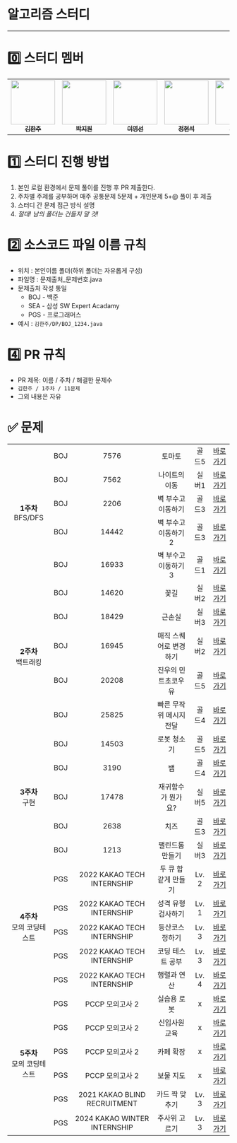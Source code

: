 # 알고리즘 스터디
---

# 0️⃣ 스터디 멤버

<table>
    <tr>
        <td align="center">
	    <a href="https://github.com/rlagkswn00">
	    	<img src="https://avatars.githubusercontent.com/u/56250226?v=4" width="100px;" alt=""/>
	    	<br/>
	    	<sub>
	    	<b>김한주</b>
	        </sub>
	    </a>
	    <br />
	</td>
        <td align="center">
	    <a href="https://github.com/david-parkk">
	    	<img src="https://avatars.githubusercontent.com/u/57484954?v=4" width="100px;" alt=""/>
	    	<br/>
	    	<sub>
	    	<b>박지원</b>
	        </sub>
	    </a>
	    <br />
	</td>
        <td align="center">
	    <a href="https://github.com/lyouxsun">
	    	<img src="https://avatars.githubusercontent.com/u/108388253?v=4" width="100px;" alt=""/>
	    	<br/>
	    	<sub>
	    	<b>이영선</b>
	        </sub>
	    </a>
	    <br />
	</td>
	<td align="center">
	    <a href="https://github.com/hyuns66">
	    	<img src="https://avatars.githubusercontent.com/u/72616557?v=4" width="100px;" alt=""/>
	    	<br/>
	    	<sub>
	    	<b>정현석</b>
	        </sub>
	    </a>
	    <br />
	</td>
	<td align="center">
	    <a href="https://github.com/kmw10693">
	    	<img src="https://avatars.githubusercontent.com/u/60867950?v=4" width="100px;" alt=""/>
	    	<br/>
	    	<sub>
	    	<b>김민우</b>
	        </sub>
	    </a>
	    <br />
	</td>
    <td align="center">
	    <a href="https://github.com/yunjeongiya">
	    	<img src="https://avatars.githubusercontent.com/u/70215620?v=4" width="100px;" alt=""/>
	    	<br/>
	    	<sub>
	    	<b>이윤정</b>
	        </sub>
	    </a>
	    <br />
	</td>
    </tr>
</table>

# 1️⃣ 스터디 진행 방법

1. 본인 로컬 환경에서 문제 풀이를 진행 후 PR 제출한다.
2. 주차별 주제를 공부하며 매주 공통문제 5문제 + 개인문제 5+@ 풀이 후 제출
3. 스터디 간 문제 접근 방식 설명
4. _절대! 남의 폴더는 건들지 말 것!_

# 2️⃣ 소스코드 파일 이름 규칙
- 위치 : 본인이름 폴더(하위 폴더는 자유롭게 구성)
- 파일명 : 문제출처\_문제번호.java
- 문제출처 작성 통일
  - BOJ - 백준
  - SEA - 삼성 SW Expert Acadamy
  - PGS - 프로그래머스
- 예시 : `김한주/DP/BOJ_1234.java`

# 4️⃣ PR 규칙

- PR 제목: 이름 / 주차 / 해결한 문제수
- `김한주 / 1주차 / 11문제`
- 그외 내용은 자유

# ✅ 문제

<table>
    <!-- 1주차 문제 -->
    <tr style="text-align: center">
        <td rowspan="5"><b>1주차</b></br>BFS/DFS</td>
        <td>BOJ</td><td>7576</td><td>토마토</td><td>골드5</td>
        <td><a href="https://www.acmicpc.net/problem/7576">바로가기</a></td>
    </tr>
    <tr style="text-align: center">
        <td>BOJ</td><td>7562</td><td>나이트의 이동</td><td>실버1</td>
        <td><a href="https://www.acmicpc.net/problem/7562">바로가기</a></td>
    </tr>
    <tr style="text-align: center">
        <td>BOJ</td><td>2206</td><td>벽 부수고 이동하기</td><td>골드3</td>
        <td><a href="https://www.acmicpc.net/problem/2206">바로가기</a></td>
    </tr>
    <tr style="text-align: center">
        <td>BOJ</td><td>14442</td><td>벽 부수고 이동하기 2</td><td>골드3</td>
        <td><a href="https://www.acmicpc.net/problem/14442">바로가기</a></td>
    </tr>
    <tr style="text-align: center">
        <td>BOJ</td><td>16933</td><td>벽 부수고 이동하기 3</td><td>골드1</td>
        <td><a href="https://www.acmicpc.net/problem/16933">바로가기</a></td>
    </tr>
	 <!-- 2주차 문제 -->
    <tr style="text-align: center">
        <td rowspan="5"><b>2주차</b></br>백트래킹</td>
        <td>BOJ</td><td>14620</td><td>꽃길</td><td>실버2</td>
        <td><a href="https://www.acmicpc.net/problem/14620">바로가기</a></td>
    </tr>
    <tr style="text-align: center">
        <td>BOJ</td><td>18429</td><td>근손실</td><td>실버3</td>
        <td><a href="https://www.acmicpc.net/problem/18429">바로가기</a></td>
    </tr>
    <tr style="text-align: center">
        <td>BOJ</td><td>16945</td><td>매직 스퀘어로 변경하기</td><td>실버2</td>
        <td><a href="https://www.acmicpc.net/problem/16945">바로가기</a></td>
    </tr>
    <tr style="text-align: center">
        <td>BOJ</td><td>20208</td><td>진우의 민트초코우유</td><td>골드5</td>
        <td><a href="https://www.acmicpc.net/problem/20208">바로가기</a></td>
    </tr>
    <tr style="text-align: center">
        <td>BOJ</td><td>25825</td><td>빠른 무작위 메시지 전달</td><td>골드4</td>
        <td><a href="https://www.acmicpc.net/problem/25825">바로가기</a></td>
    </tr>
	 <!-- 3주차 문제 -->
    <tr style="text-align: center">
        <td rowspan="5"><b>3주차</b></br>구현</td>
        <td>BOJ</td><td>14503</td><td>로봇 청소기</td><td>골드5</td>
        <td><a href="https://www.acmicpc.net/problem/14503">바로가기</a></td>
    </tr>
    <tr style="text-align: center">
        <td>BOJ</td><td>3190</td><td>뱀</td><td>골드4</td>
        <td><a href="https://www.acmicpc.net/problem/3190">바로가기</a></td>
    </tr>
    <tr style="text-align: center">
        <td>BOJ</td><td>17478</td><td>재귀함수가 뭔가요?</td><td>실버5</td>
        <td><a href="https://www.acmicpc.net/problem/17478">바로가기</a></td>
    </tr>
    <tr style="text-align: center">
        <td>BOJ</td><td>2638</td><td>치즈</td><td>골드3</td>
        <td><a href="https://www.acmicpc.net/problem/2638">바로가기</a></td>
    </tr>
    <tr style="text-align: center">
        <td>BOJ</td><td>1213</td><td>팰린드롬 만들기</td><td>실버3</td>
        <td><a href="https://www.acmicpc.net/problem/1213">바로가기</a></td>
    </tr>
    <!-- 4주차 문제 -->
    <tr style="text-align: center">
        <td rowspan="5"><b>4주차</b></br>모의 코딩테스트</td>
        <td>PGS</td><td>2022 KAKAO TECH INTERNSHIP</td><td>두 큐 합 같게 만들기</td><td>Lv. 2</td>
        <td><a href="https://school.programmers.co.kr/learn/courses/30/lessons/118667">바로가기</a></td>
    </tr>
    <tr style="text-align: center">
        <td>PGS</td><td>2022 KAKAO TECH INTERNSHIP</td><td>성격 유형 검사하기</td><td>Lv. 1</td>
        <td><a href="https://school.programmers.co.kr/learn/courses/30/lessons/118666">바로가기</a></td>
    </tr>
    <tr style="text-align: center">
        <td>PGS</td><td>2022 KAKAO TECH INTERNSHIP</td><td>등산코스 정하기</td><td>Lv. 3</td>
        <td><a href="https://school.programmers.co.kr/learn/courses/30/lessons/118669">바로가기</a></td>
    </tr>
    <tr style="text-align: center">
        <td>PGS</td><td>2022 KAKAO TECH INTERNSHIP</td><td>코딩 테스트 공부</td><td>Lv. 3</td>
        <td><a href="https://school.programmers.co.kr/learn/courses/30/lessons/118668">바로가기</a></td>
    </tr>
    <tr style="text-align: center">
        <td>PGS</td><td>2022 KAKAO TECH INTERNSHIP</td><td>행렬과 연산</td><td>Lv. 4</td>
        <td><a href="https://school.programmers.co.kr/learn/courses/30/lessons/118670">바로가기</a></td>
    </tr>
    <!-- 5주차 문제 -->
    <tr style="text-align: center">
        <td rowspan="6"><b>5주차</b></br>모의 코딩테스트</td>
        <td>PGS</td><td>PCCP 모의고사 2</td><td>실습용 로봇</td><td>x</td>
        <td><a href="https://school.programmers.co.kr/learn/courses/15009/lessons/121687">바로가기</a></td>
    </tr>
    <tr style="text-align: center">
        <td>PGS</td><td>PCCP 모의고사 2</td><td>신입사원 교육</td><td>x</td>
        <td><a href="https://school.programmers.co.kr/learn/courses/15009/lessons/121688">바로가기</a></td>
    </tr>
    <tr style="text-align: center">
        <td>PGS</td><td>PCCP 모의고사 2</td><td>카페 확장</td><td>x</td>
        <td><a href="https://school.programmers.co.kr/learn/courses/15009/lessons/121689">바로가기</a></td>
    </tr>
    <tr style="text-align: center">
        <td>PGS</td><td>PCCP 모의고사 2</td><td>보물 지도</td><td>x</td>
        <td><a href="https://school.programmers.co.kr/learn/courses/15009/lessons/121690">바로가기</a></td>
    </tr>
    <tr style="text-align: center">
        <td>PGS</td><td>2021 KAKAO BLIND RECRUITMENT</td><td>카드 짝 맞추기</td><td>Lv. 3</td>
        <td><a href="https://school.programmers.co.kr/learn/courses/30/lessons/72415">바로가기</a></td>
    </tr>
    <tr style="text-align: center">
        <td>PGS</td><td>2024 KAKAO WINTER INTERNSHIP</td><td>주사위 고르기</td><td>Lv. 3</td>
        <td><a href="https://school.programmers.co.kr/learn/courses/30/lessons/258709">바로가기</a></td>
    </tr>
</table>
